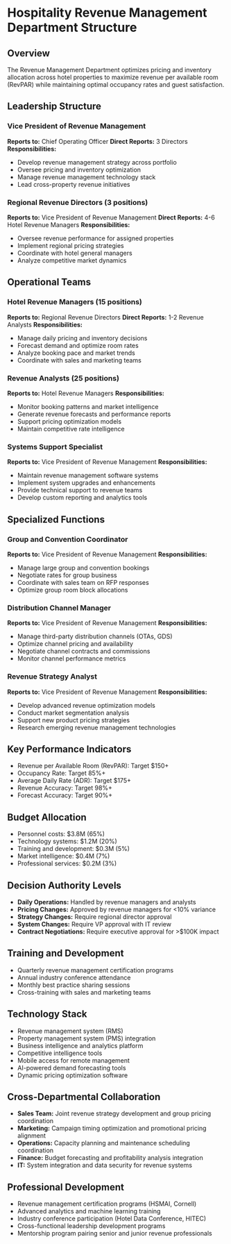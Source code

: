# Hospitality Revenue Management Department Structure

## Overview
The Revenue Management Department optimizes pricing and inventory allocation across hotel properties to maximize revenue per available room (RevPAR) while maintaining optimal occupancy rates and guest satisfaction.

## Leadership Structure

### Vice President of Revenue Management
**Reports to:** Chief Operating Officer
**Direct Reports:** 3 Directors
**Responsibilities:**
- Develop revenue management strategy across portfolio
- Oversee pricing and inventory optimization
- Manage revenue management technology stack
- Lead cross-property revenue initiatives

### Regional Revenue Directors (3 positions)
**Reports to:** Vice President of Revenue Management
**Direct Reports:** 4-6 Hotel Revenue Managers
**Responsibilities:**
- Oversee revenue performance for assigned properties
- Implement regional pricing strategies
- Coordinate with hotel general managers
- Analyze competitive market dynamics

## Operational Teams

### Hotel Revenue Managers (15 positions)
**Reports to:** Regional Revenue Directors
**Direct Reports:** 1-2 Revenue Analysts
**Responsibilities:**
- Manage daily pricing and inventory decisions
- Forecast demand and optimize room rates
- Analyze booking pace and market trends
- Coordinate with sales and marketing teams

### Revenue Analysts (25 positions)
**Reports to:** Hotel Revenue Managers
**Responsibilities:**
- Monitor booking patterns and market intelligence
- Generate revenue forecasts and performance reports
- Support pricing optimization models
- Maintain competitive rate intelligence

### Systems Support Specialist
**Reports to:** Vice President of Revenue Management
**Responsibilities:**
- Maintain revenue management software systems
- Implement system upgrades and enhancements
- Provide technical support to revenue teams
- Develop custom reporting and analytics tools

## Specialized Functions

### Group and Convention Coordinator
**Reports to:** Vice President of Revenue Management
**Responsibilities:**
- Manage large group and convention bookings
- Negotiate rates for group business
- Coordinate with sales team on RFP responses
- Optimize group room block allocations

### Distribution Channel Manager
**Reports to:** Vice President of Revenue Management
**Responsibilities:**
- Manage third-party distribution channels (OTAs, GDS)
- Optimize channel pricing and availability
- Negotiate channel contracts and commissions
- Monitor channel performance metrics

### Revenue Strategy Analyst
**Reports to:** Vice President of Revenue Management
**Responsibilities:**
- Develop advanced revenue optimization models
- Conduct market segmentation analysis
- Support new product pricing strategies
- Research emerging revenue management technologies

## Key Performance Indicators
- Revenue per Available Room (RevPAR): Target $150+
- Occupancy Rate: Target 85%+
- Average Daily Rate (ADR): Target $175+
- Revenue Accuracy: Target 98%+
- Forecast Accuracy: Target 90%+

## Budget Allocation
- Personnel costs: $3.8M (65%)
- Technology systems: $1.2M (20%)
- Training and development: $0.3M (5%)
- Market intelligence: $0.4M (7%)
- Professional services: $0.2M (3%)

## Decision Authority Levels
- **Daily Operations:** Handled by revenue managers and analysts
- **Pricing Changes:** Approved by revenue managers for <10% variance
- **Strategy Changes:** Require regional director approval
- **System Changes:** Require VP approval with IT review
- **Contract Negotiations:** Require executive approval for >$100K impact

## Training and Development
- Quarterly revenue management certification programs
- Annual industry conference attendance
- Monthly best practice sharing sessions
- Cross-training with sales and marketing teams

## Technology Stack
- Revenue management system (RMS)
- Property management system (PMS) integration
- Business intelligence and analytics platform
- Competitive intelligence tools
- Mobile access for remote management
- AI-powered demand forecasting tools
- Dynamic pricing optimization software

## Cross-Departmental Collaboration
- **Sales Team:** Joint revenue strategy development and group pricing coordination
- **Marketing:** Campaign timing optimization and promotional pricing alignment
- **Operations:** Capacity planning and maintenance scheduling coordination
- **Finance:** Budget forecasting and profitability analysis integration
- **IT:** System integration and data security for revenue systems

## Professional Development
- Revenue management certification programs (HSMAI, Cornell)
- Advanced analytics and machine learning training
- Industry conference participation (Hotel Data Conference, HITEC)
- Cross-functional leadership development programs
- Mentorship program pairing senior and junior revenue professionals
